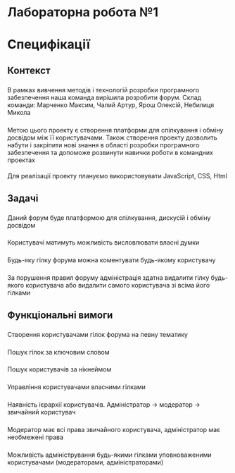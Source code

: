 # Лабораторна робота №1
# Специфікації
## Контекст
###
В рамках вивчення методів і технологій розробки програмного забезпечення наша команда вирішила розробити форум. Склад команди: Марченко Максим, Чалий Артур, Ярош Олексій, Небилиця Микола
### 
Метою цього проекту є створення платформи для спілкування і обміну досвідом між її користувачами. Також створення проекту дозволить набути і закріпити нові знання в області розробки програмного забезпечення та допоможе розвинути навички роботи в командних проектах
#### 
Для реалізації проекту плануємо використовувати JavaScript, CSS, Html
## Задачі
### 
Даний форум буде платформою для спілкування, дискусій і обміну досвідом
### 
Користувачі матимуть можливість висловлювати власні думки
### 
Будь-яку гілку форума можна коментувати будь-якому користувачу
### 
За порушення правил форуму адміністрація здатна видалити гілку будь-якого користувача або видалити самого користувача зі всіма його гілками
## Функціональні вимоги
### 
Створення користувачами гілок форума на певну тематику
### 
Пошук гілок за ключовим словом
### 
Пошук користувачів за нікнеймом
### 
Управління користувачами власними гілками
### 
Наявність ієрархії користувачів. Адміністратор -> модератор -> звичайний користувач
### 
Модератор має всі права звичайного користувача, адміністратор має необмежені права
### 
Можливість адміністрування будь-якими гілками уповноваженими користувачами (модераторами, адміністраторами)
